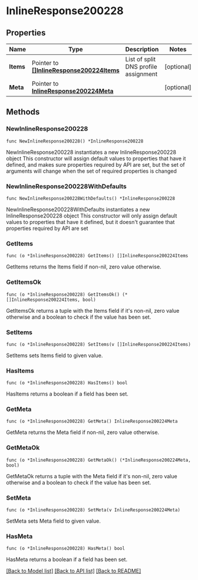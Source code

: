 # InlineResponse200228

## Properties

Name | Type | Description | Notes
------------ | ------------- | ------------- | -------------
**Items** | Pointer to [**[]InlineResponse200224Items**](InlineResponse200224Items.md) | List of split DNS profile assignment | [optional] 
**Meta** | Pointer to [**InlineResponse200224Meta**](InlineResponse200224Meta.md) |  | [optional] 

## Methods

### NewInlineResponse200228

`func NewInlineResponse200228() *InlineResponse200228`

NewInlineResponse200228 instantiates a new InlineResponse200228 object
This constructor will assign default values to properties that have it defined,
and makes sure properties required by API are set, but the set of arguments
will change when the set of required properties is changed

### NewInlineResponse200228WithDefaults

`func NewInlineResponse200228WithDefaults() *InlineResponse200228`

NewInlineResponse200228WithDefaults instantiates a new InlineResponse200228 object
This constructor will only assign default values to properties that have it defined,
but it doesn't guarantee that properties required by API are set

### GetItems

`func (o *InlineResponse200228) GetItems() []InlineResponse200224Items`

GetItems returns the Items field if non-nil, zero value otherwise.

### GetItemsOk

`func (o *InlineResponse200228) GetItemsOk() (*[]InlineResponse200224Items, bool)`

GetItemsOk returns a tuple with the Items field if it's non-nil, zero value otherwise
and a boolean to check if the value has been set.

### SetItems

`func (o *InlineResponse200228) SetItems(v []InlineResponse200224Items)`

SetItems sets Items field to given value.

### HasItems

`func (o *InlineResponse200228) HasItems() bool`

HasItems returns a boolean if a field has been set.

### GetMeta

`func (o *InlineResponse200228) GetMeta() InlineResponse200224Meta`

GetMeta returns the Meta field if non-nil, zero value otherwise.

### GetMetaOk

`func (o *InlineResponse200228) GetMetaOk() (*InlineResponse200224Meta, bool)`

GetMetaOk returns a tuple with the Meta field if it's non-nil, zero value otherwise
and a boolean to check if the value has been set.

### SetMeta

`func (o *InlineResponse200228) SetMeta(v InlineResponse200224Meta)`

SetMeta sets Meta field to given value.

### HasMeta

`func (o *InlineResponse200228) HasMeta() bool`

HasMeta returns a boolean if a field has been set.


[[Back to Model list]](../README.md#documentation-for-models) [[Back to API list]](../README.md#documentation-for-api-endpoints) [[Back to README]](../README.md)


